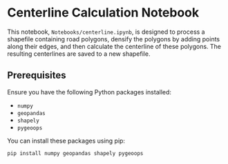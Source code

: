 # Centerline Calculation Notebook

This notebook, `Notebooks/centerline.ipynb`, is designed to process a shapefile containing road polygons, densify the polygons by adding points along their edges, and then calculate the centerline of these polygons. The resulting centerlines are saved to a new shapefile.

## Prerequisites

Ensure you have the following Python packages installed:
- `numpy`
- `geopandas`
- `shapely`
- `pygeoops`

You can install these packages using pip:
```sh
pip install numpy geopandas shapely pygeoops
